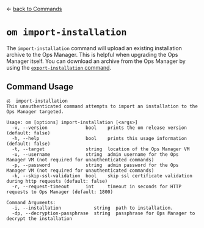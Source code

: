 &larr; [back to Commands](../README.md)

# `om import-installation`

The `import-installation` command will upload an existing installation archive to the Ops Manager.
This is helpful when upgrading the Ops Manager itself.
You can download an archive from the Ops Manager by using the [`export-installation` command](../export-installation/README.md).

## Command Usage
```
ॐ  import-installation
This unauthenticated command attempts to import an installation to the Ops Manager targeted.

Usage: om [options] import-installation [<args>]
  -v, --version              bool    prints the om release version (default: false)
  -h, --help                 bool    prints this usage information (default: false)
  -t, --target               string  location of the Ops Manager VM
  -u, --username             string  admin username for the Ops Manager VM (not required for unauthenticated commands)
  -p, --password             string  admin password for the Ops Manager VM (not required for unauthenticated commands)
  -k, --skip-ssl-validation  bool    skip ssl certificate validation during http requests (default: false)
  -r, --request-timeout      int     timeout in seconds for HTTP requests to Ops Manager (default: 1800)

Command Arguments:
  -i, --installation            string  path to installation.
  -dp, --decryption-passphrase  string  passphrase for Ops Manager to decrypt the installation
```
